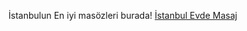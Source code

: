 İstanbulun En iyi masözleri burada!
<a href="https://www.masajlazim.com/17753/masozler-kadin/" title="İstanbul Evde Masaj" rel="noreferrer nofollow">İstanbul Evde Masaj</a>
